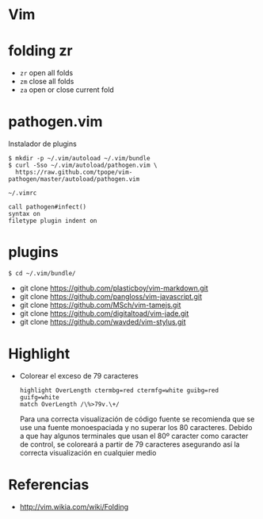 # Vim

# folding zr

*   `zr` open all folds
*   `zm` close all folds
*   `za` open or close current fold

# pathogen.vim

Instalador de plugins

    $ mkdir -p ~/.vim/autoload ~/.vim/bundle
    $ curl -Sso ~/.vim/autoload/pathogen.vim \
      https://raw.github.com/tpope/vim-pathogen/master/autoload/pathogen.vim

`~/.vimrc`

    call pathogen#infect()
    syntax on
    filetype plugin indent on

# plugins

    $ cd ~/.vim/bundle/

*   git clone https://github.com/plasticboy/vim-markdown.git
*   git clone https://github.com/pangloss/vim-javascript.git
*   git clone https://github.com/MSch/vim-tamejs.git
*   git clone https://github.com/digitaltoad/vim-jade.git
*   git clone https://github.com/wavded/vim-stylus.git

# Highlight

*   Colorear el exceso de 79 caracteres

        highlight OverLength ctermbg=red ctermfg=white guibg=red guifg=white
        match OverLength /\%>79v.\+/

    Para una correcta visualización de código fuente se recomienda que se use
    una fuente monoespaciada y no superar los 80 caracteres. Debido a que hay
    algunos terminales que usan el 80º caracter como caracter de control, se
    coloreará a partir de 79 caracteres asegurando así la correcta
    visualización en cualquier medio

# Referencias

*   http://vim.wikia.com/wiki/Folding

